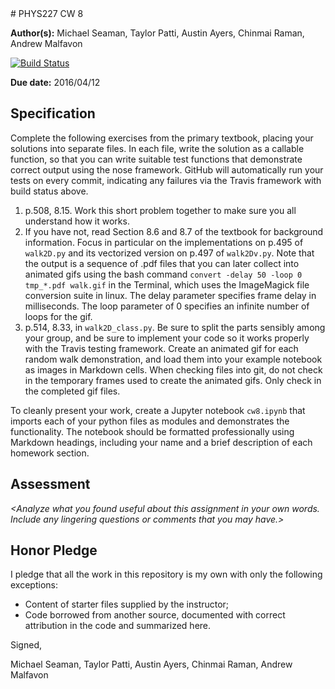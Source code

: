 <div align='right'></div># PHYS227 CW 8

**Author(s):** Michael Seaman, Taylor Patti, Austin Ayers, Chinmai Raman, Andrew Malfavon

[![Build Status](https://travis-ci.org/chapman-phys227-2016s/cw-8-YOURTEAM.svg?branch=master)](https://travis-ci.org/chapman-phys227-2016s/cw-8-YOURTEAM)

**Due date:** 2016/04/12

## Specification

Complete the following exercises from the primary textbook, placing your solutions into separate files. In each file, write the solution as a callable function, so that you can write suitable test functions that demonstrate correct output using the nose framework. GitHub will automatically run your tests on every commit, indicating any failures via the Travis framework with build status above.

1. p.508, 8.15. Work this short problem together to make sure you all understand how it works.
1. If you have not, read Section 8.6 and 8.7 of the textbook for background information. Focus in particular on the implementations on p.495 of ```walk2D.py``` and its vectorized version on p.497 of ```walk2Dv.py```. Note that the output is a sequence of .pdf files that you can later collect into animated gifs using the bash command ```convert -delay 50 -loop 0 tmp_*.pdf walk.gif``` in the Terminal, which uses the ImageMagick file conversion suite in linux. The delay parameter specifies frame delay in milliseconds. The loop parameter of 0 specifies an infinite number of loops for the gif.
1. p.514, 8.33, in ```walk2D_class.py```. Be sure to split the parts sensibly among your group, and be sure to implement your code so it works properly with the Travis testing framework. Create an animated gif for each random walk demonstration, and load them into your example notebook as images in Markdown cells. When checking files into git, do not check in the temporary frames used to create the animated gifs. Only check in the completed gif files.

To cleanly present your work, create a Jupyter notebook ```cw8.ipynb``` that imports each of your python files as modules and demonstrates the functionality. The notebook should be formatted professionally using Markdown headings, including your name and a brief description of each homework section. 

## Assessment

_\<Analyze what you found useful about this assignment in your own words. Include any lingering questions or comments that you may have.\>_

## Honor Pledge

I pledge that all the work in this repository is my own with only the following exceptions:

* Content of starter files supplied by the instructor;
* Code borrowed from another source, documented with correct attribution in the code and summarized here.

Signed,

 Michael Seaman, Taylor Patti, Austin Ayers, Chinmai Raman, Andrew Malfavon
